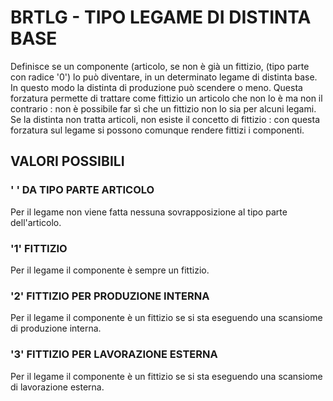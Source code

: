 # BRTLG     -  TIPO LEGAME DI DISTINTA BASE
Definisce se un componente (articolo, se non è già un fittizio, (tipo parte con radice '0') lo può diventare, in un
determinato legame di distinta base. In questo modo la distinta di produzione può scendere o meno.
Questa forzatura permette di trattare come fittizio un articolo che non lo è ma non il contrario :  non è possibile far
sì che un fittizio non lo sia per alcuni legami.
Se la distinta non tratta articoli, non esiste il concetto di fittizio :  con questa forzatura sul legame si possono
comunque rendere fittizi i componenti.

## VALORI POSSIBILI

### ' ' DA TIPO PARTE ARTICOLO
Per il legame non viene fatta nessuna sovrapposizione al tipo parte dell'articolo.

### '1' FITTIZIO
Per il legame il componente è sempre un fittizio.

### '2' FITTIZIO PER PRODUZIONE INTERNA
Per il legame il componente è un fittizio se si sta eseguendo una scansiome di produzione interna.

### '3' FITTIZIO PER LAVORAZIONE ESTERNA
Per il legame il componente è un fittizio se si sta eseguendo una scansiome di lavorazione esterna.
